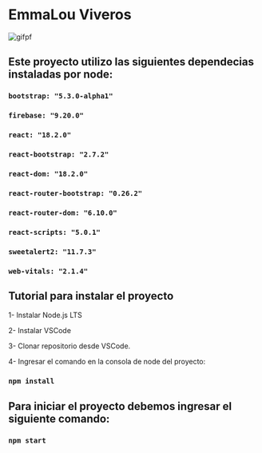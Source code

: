 # EmmaLou Viveros

![gifpf](https://user-images.githubusercontent.com/116447598/233531909-870673ca-a9d9-4b2f-8083-e2fb376c5f93.gif)


## Este proyecto utilizo las siguientes dependecias instaladas por node:

   ### `bootstrap: "5.3.0-alpha1"`
   ### `firebase: "9.20.0"`
   ### `react: "18.2.0"`
   ### `react-bootstrap: "2.7.2"`
   ### `react-dom: "18.2.0"`
   ### `react-router-bootstrap: "0.26.2"`
   ### `react-router-dom: "6.10.0"`
   ### `react-scripts: "5.0.1"`
   ### `sweetalert2: "11.7.3"`
   ### `web-vitals: "2.1.4"`

## Tutorial para instalar el proyecto

1- Instalar Node.js LTS

2- Instalar VSCode

3- Clonar repositorio desde VSCode.

4- Ingresar el comando en la consola de node del proyecto:

   ### `npm install`

## Para iniciar el proyecto debemos ingresar el siguiente comando:

   ### `npm start`
